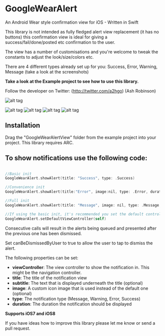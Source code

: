 GoogleWearAlert
===============

An Android Wear style confirmation view for iOS - Written in Swift

This library is not intended as fully fledged alert view replacement (it has no buttons) this confirmation view is ideal 
for giving a success/fail/done/posted etc confirmation to the user.

The view has a number of customisations and you're welcome to tweak the constants to adjust the look/size/colors etc.

There are 4 different types already set up for you: Success, Error, Warning, Message (take a look at the screenshots)

**Take a look at the Example project to see how to use this library.** 

Follow the developer on Twitter: (http://twitter.com/a2hgo) (Ash Robinson)

![alt tag](http://i1058.photobucket.com/albums/t417/A2HGO/GoogleAlert.gif)

![alt tag](http://i1058.photobucket.com/albums/t417/A2HGO/Success.gif)
![alt tag](http://i1058.photobucket.com/albums/t417/A2HGO/Error-1.gif)
![alt tag]()
![alt tag]()


## Installation

Drag the "GoogleWearAlertView" folder from the example project into your project. This library requires ARC.

To show notifications use the following code:
--------

```objective-c

//Basic init
GoogleWearAlert.showAlert(title: "Success", type: .Success)

//Convenience init
GoogleWearAlert.showAlert(title:"Error", image:nil, type: .Error, duration: 2.0, inViewController: self)

//Full init      
GoogleWearAlert.showAlert(title: "Message", image: nil, type: .Message, duration: 2.0, inViewController: self, atPostion: .Bottom, canBeDismissedByUser: true)

//If using the basic init, it's recommended you set the default controller to present the alert in first
GoogleWearAlert.setDefaultViewController(self)

```

Consecutive calls will result in the alerts being queued and presented after the previous one has been dismissed.

Set canBeDismissedByUser to true to allow the user to tap to dismiss the alert.

The following properties can be set:

* **viewController**: The view controller to show the notification in. This might be the navigation controller.
* **title**: The title of the notification view
* **subtitle**: The text that is displayed underneath the title (optional)
* **image**: A custom icon image that is used instead of the default one (optional)
* **type**: The notification type (Message, Warning, Error, Success)
* **duration**: The duration the notification should be displayed

**Supports iOS7 and iOS8**

If you have ideas how to improve this library please let me know or send a pull request.

